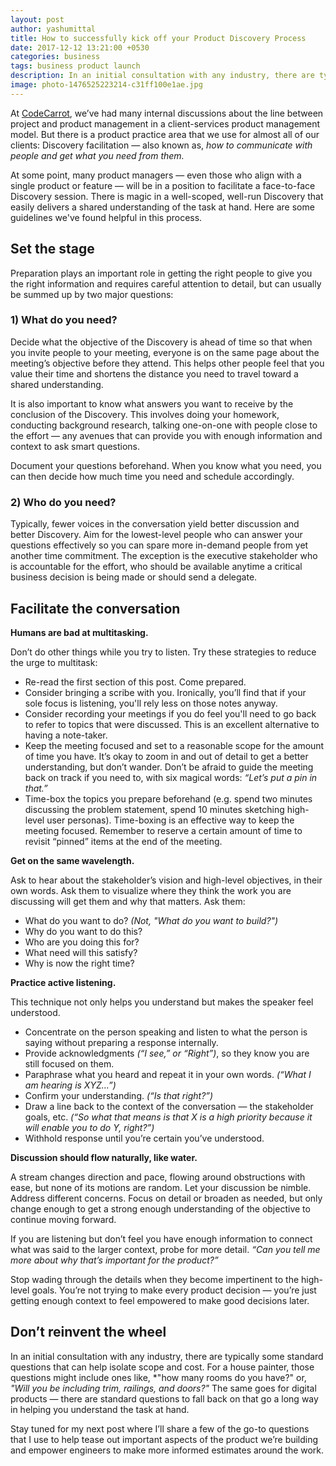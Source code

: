 ```yaml
---
layout: post
author: yashumittal
title: How to successfully kick off your Product Discovery Process
date: 2017-12-12 13:21:00 +0530
categories: business
tags: business product launch
description: In an initial consultation with any industry, there are typically some standard questions that can help isolate scope and cost. For a house painter...
image: photo-1476525223214-c31ff100e1ae.jpg
---
```


At [CodeCarrot](//www.codecarrot.net/), we’ve had many internal discussions about the line between project and product management in a client-services product management model. But there is a product practice area that we use for almost all of our clients: Discovery facilitation — also known as, *how to communicate with people and get what you need from them.*

At some point, many product managers — even those who align with a single product or feature — will be in a position to facilitate a face-to-face Discovery session. There is magic in a well-scoped, well-run Discovery that easily delivers a shared understanding of the task at hand. Here are some guidelines we've found helpful in this process.

## Set the stage

Preparation plays an important role in getting the right people to give you the right information and requires careful attention to detail, but can usually be summed up by two major questions:

### 1) What do you need?

Decide what the objective of the Discovery is ahead of time so that when you invite people to your meeting, everyone is on the same page about the meeting’s objective before they attend. This helps other people feel that you value their time and shortens the distance you need to travel toward a shared understanding.

It is also important to know what answers you want to receive by the conclusion of the Discovery. This involves doing your homework, conducting background research, talking one-on-one with people close to the effort — any avenues that can provide you with enough information and context to ask smart questions.

Document your questions beforehand. When you know what you need, you can then decide how much time you need and schedule accordingly.

### 2) Who do you need?

Typically, fewer voices in the conversation yield better discussion and better Discovery. Aim for the lowest-level people who can answer your questions effectively so you can spare more in-demand people from yet another time commitment. The exception is the executive stakeholder who is accountable for the effort, who should be available anytime a critical business decision is being made or should send a delegate.

## Facilitate the conversation

**Humans are bad at multitasking.**

Don’t do other things while you try to listen. Try these strategies to reduce the urge to multitask:

* Re-read the first section of this post. Come prepared.
* Consider bringing a scribe with you. Ironically, you’ll find that if your sole focus is listening, you'll rely less on those notes anyway.
* Consider recording your meetings if you do feel you'll need to go back to refer to topics that were discussed. This is an excellent alternative to having a note-taker.
* Keep the meeting focused and set to a reasonable scope for the amount of time you have. It’s okay to zoom in and out of detail to get a better understanding, but don’t wander. Don’t be afraid to guide the meeting back on track if you need to, with six magical words: *“Let’s put a pin in that.”*
* Time-box the topics you prepare beforehand (e.g. spend two minutes discussing the problem statement, spend 10 minutes sketching high-level user personas). Time-boxing is an effective way to keep the meeting focused. Remember to reserve a certain amount of time to revisit “pinned” items at the end of the meeting.

**Get on the same wavelength.**

Ask to hear about the stakeholder’s vision and high-level objectives, in their own words. Ask them to visualize where they think the work you are discussing will get them and why that matters. Ask them:

* What do you want to do? *(Not, "What do you want to build?")*
* Why do you want to do this?
* Who are you doing this for?
* What need will this satisfy?
* Why is now the right time?

**Practice active listening.**

This technique not only helps you understand but makes the speaker feel understood.

* Concentrate on the person speaking and listen to what the person is saying without preparing a response internally.
* Provide acknowledgments *(“I see,” or “Right”)*, so they know you are still focused on them.
* Paraphrase what you heard and repeat it in your own words. *(“What I am hearing is XYZ…”)*
* Confirm your understanding. *(“Is that right?”)*
* Draw a line back to the context of the conversation — the stakeholder goals, etc. *(“So what that means is that X is a high priority because it will enable you to do Y, right?”)*
* Withhold response until you’re certain you’ve understood.

**Discussion should flow naturally, like water.**

A stream changes direction and pace, flowing around obstructions with ease, but none of its motions are random. Let your discussion be nimble. Address different concerns. Focus on detail or broaden as needed, but only change enough to get a strong enough understanding of the objective to continue moving forward.

If you are listening but don’t feel you have enough information to connect what was said to the larger context, probe for more detail. *“Can you tell me more about why that’s important for the product?”*

Stop wading through the details when they become impertinent to the high-level goals. You’re not trying to make every product decision — you’re just getting enough context to feel empowered to make good decisions later.

## Don’t reinvent the wheel

In an initial consultation with any industry, there are typically some standard questions that can help isolate scope and cost. For a house painter, those questions might include ones like, *"how many rooms do you have?" or, *"Will you be including trim, railings, and doors?"* The same goes for digital products — there are standard questions to fall back on that go a long way in helping you understand the task at hand.

Stay tuned for my next post where I’ll share a few of the go-to questions that I use to help tease out important aspects of the product we’re building and empower engineers to make more informed estimates around the work.

